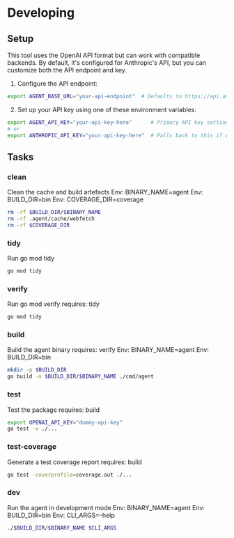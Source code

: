 # Developing

## Setup

This tool uses the OpenAI API format but can work with compatible backends. By default, it's configured for Anthropic's API, but you can customize both the API endpoint and key.

1. Configure the API endpoint:
```bash
export AGENT_BASE_URL="your-api-endpoint"  # Defaults to https://api.anthropic.com/v1/ if not set
```

2. Set up your API key using one of these environment variables:
```bash
export AGENT_API_KEY="your-api-key-here"      # Primary API key setting
# or
export ANTHROPIC_API_KEY="your-api-key-here"  # Falls back to this if AGENT_API_KEY is not set
```

## Tasks

### clean
Clean the cache and build artefacts
Env: BINARY_NAME=agent
Env: BUILD_DIR=bin
Env: COVERAGE_DIR=coverage
```sh
rm -rf $BUILD_DIR/$BINARY_NAME
rm -rf .agent/cache/webfetch
rm -rf $COVERAGE_DIR
```

### tidy
Run go mod tidy
```sh
go mod tidy
```

### verify
Run go mod verify
requires: tidy
```sh
go mod tidy
```

### build
Build the agent binary
requires: verify
Env: BINARY_NAME=agent
Env: BUILD_DIR=bin
```sh
mkdir -p $BUILD_DIR
go build -o $BUILD_DIR/$BINARY_NAME ./cmd/agent
```

### test
Test the package
requires: build
```sh
export OPENAI_API_KEY="dummy-api-key"
go test -v ./...
```

### test-coverage
Generate a test coverage report
requires: build
```sh
go test -coverprofile=coverage.out ./...
```

### dev
Run the agent in development mode
Env: BINARY_NAME=agent
Env: BUILD_DIR=bin
Env: CLI_ARGS=-help
```sh
./$BUILD_DIR/$BINARY_NAME $CLI_ARGS
```
